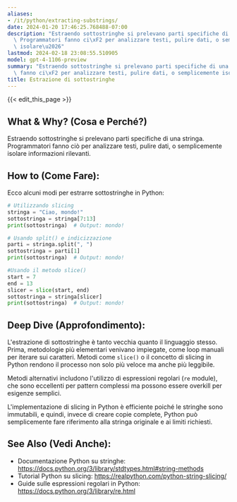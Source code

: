 ```yaml
---
aliases:
- /it/python/extracting-substrings/
date: 2024-01-20 17:46:25.768488-07:00
description: "Estraendo sottostringhe si prelevano parti specifiche di una stringa.\
  \ Programmatori fanno ci\xF2 per analizzare testi, pulire dati, o semplicemente\
  \ isolare\u2026"
lastmod: 2024-02-18 23:08:55.510905
model: gpt-4-1106-preview
summary: "Estraendo sottostringhe si prelevano parti specifiche di una stringa. Programmatori\
  \ fanno ci\xF2 per analizzare testi, pulire dati, o semplicemente isolare\u2026"
title: Estrazione di sottostringhe
---
```


{{< edit_this_page >}}

## What & Why? (Cosa e Perché?)
Estraendo sottostringhe si prelevano parti specifiche di una stringa. Programmatori fanno ciò per analizzare testi, pulire dati, o semplicemente isolare informazioni rilevanti.

## How to (Come Fare):
Ecco alcuni modi per estrarre sottostringhe in Python:

```Python
# Utilizzando slicing
stringa = "Ciao, mondo!"
sottostringa = stringa[7:13]
print(sottostringa)  # Output: mondo!

# Usando split() e indicizzazione
parti = stringa.split(", ")
sottostringa = parti[1]
print(sottostringa)  # Output: mondo!

#Usando il metodo slice()
start = 7
end = 13
slicer = slice(start, end)
sottostringa = stringa[slicer]
print(sottostringa)  # Output: mondo!
```

## Deep Dive (Approfondimento):
L'estrazione di sottostringhe è tanto vecchia quanto il linguaggio stesso. Prima, metodologie più elementari venivano impiegate, come loop manuali per iterare sui caratteri. Metodi come `slice()` o il concetto di slicing in Python rendono il processo non solo più veloce ma anche più leggibile.

Metodi alternativi includono l'utilizzo di espressioni regolari (`re` module), che sono eccellenti per pattern complessi ma possono essere overkill per esigenze semplici.

L'implementazione di slicing in Python è efficiente poiché le stringhe sono immutabili, e quindi, invece di creare copie complete, Python può semplicemente fare riferimento alla stringa originale e ai limiti richiesti.

## See Also (Vedi Anche):
- Documentazione Python su stringhe: https://docs.python.org/3/library/stdtypes.html#string-methods
- Tutorial Python su slicing: https://realpython.com/python-string-slicing/
- Guide sulle espressioni regolari in Python: https://docs.python.org/3/library/re.html
